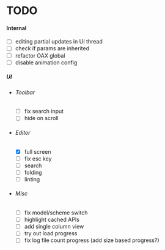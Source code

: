 # TODO

#### Internal

- [ ] editing partial updates in UI thread
- [ ] check if params are inherited
- [ ] refactor OAX global
- [ ] disable animation config
  
##### UI

- ###### Toolbar
  - [ ] fix search input
  - [ ] hide on scroll

- ###### Editor
  - [x] full screen
  - [ ] fix esc key
  - [ ] search
  - [ ] folding
  - [ ] linting

- ###### Misc
  - [ ] fix model/scheme switch
  - [ ] highlight cached APIs
  - [ ] add single column view
  - [ ] try out load progress
  - [ ] fix log file count progress (add size based progress?)
